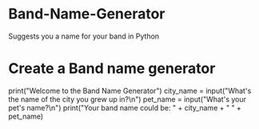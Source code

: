 # Band-Name-Generator
Suggests you a name for your band in Python
# Create a Band name generator
print("Welcome to the Band Name Generator")
city_name = input("What's the name of the city you grew up in?\n")
pet_name = input("What's your pet's name?\n")
print("Your band name could be: " + city_name + " " + pet_name)
